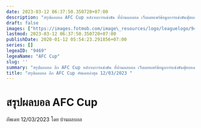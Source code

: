 ```yaml
---
date: 2023-03-12 06:37:50.350720+07:00
description: "สรุปผลบอล AFC Cup หลังจบการแข่งขัน ที่บ้านผลบอล เว็บเผยแพร่ข้อมูลการแข่งขันฟุตบอลที่เชื่อถือได้ และ อัพเดทไวที่สุด"
draft: false
images: ["https://images.fotmob.com/image\_resources/logo/leaguelogo/9469.png"]
lastmod: 2023-03-12 06:37:50.350720+07:00
publishDate: 2020-01-12 05:54:23.291856+07:00
series: []
legeaID: "9469"
legeaName: "AFC Cup"
slug: ''
summary: "สรุปผลบอล ลีก AFC Cup หลังจบการแข่งขัน ที่บ้านผลบอล เว็บเผยแพร่ข้อมูลการแข่งขันฟุตบอลที่เชื่อถือได้ และ อัพเดทไวที่สุด"
title: "สรุปผลบอล ลีก AFC Cup อัพเดทล่าสุด 12/03/2023 "
---
```


# สรุปผลบอล AFC Cup
อัพเดท 12/03/2023 โดย บ้านผลบอล

